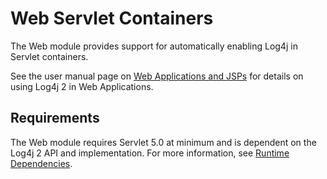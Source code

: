 <!-- vim: set syn=markdown : -->
<!--
    Licensed to the Apache Software Foundation (ASF) under one or more
    contributor license agreements.  See the NOTICE file distributed with
    this work for additional information regarding copyright ownership.
    The ASF licenses this file to You under the Apache License, Version 2.0
    (the "License"); you may not use this file except in compliance with
    the License.  You may obtain a copy of the License at

         http://www.apache.org/licenses/LICENSE-2.0

    Unless required by applicable law or agreed to in writing, software
    distributed under the License is distributed on an "AS IS" BASIS,
    WITHOUT WARRANTIES OR CONDITIONS OF ANY KIND, either express or implied.
    See the License for the specific language governing permissions and
    limitations under the License.
-->
<!-- TODO: turn this into a velocity template for all the version numbers -->

# Web Servlet Containers

The Web module provides support for automatically enabling Log4j in Servlet containers.

See the user manual page on [Web Applications and JSPs](manual/webapp.html)
for details on using Log4j 2 in Web Applications.

## Requirements

The Web module requires Servlet 5.0 at minimum and is dependent on the Log4j 2 API and implementation.
For more information, see [Runtime Dependencies](runtime-dependencies.html).
